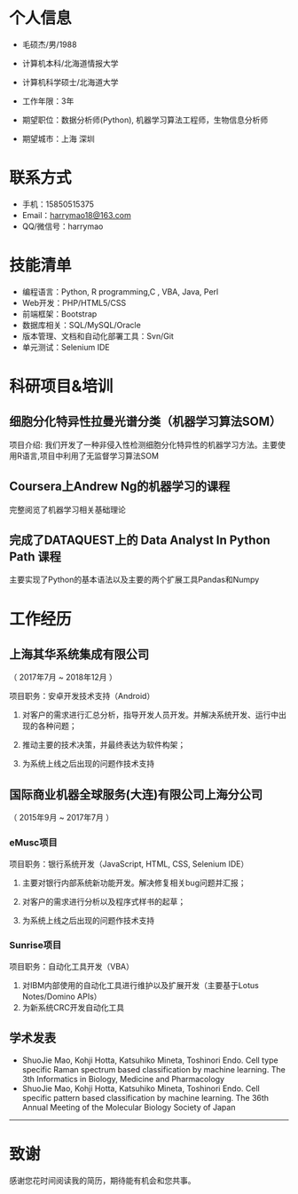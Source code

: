 

# 个人信息

 - 毛硕杰/男/1988
 - 计算机本科/北海道情报大学
 - 计算机科学硕士/北海道大学
 - 工作年限：3年

 - 期望职位：数据分析师(Python), 机器学习算法工程师，生物信息分析师
 - 期望城市：上海 深圳

# 联系方式


- 手机：15850515375
- Email：harrymao18@163.com
- QQ/微信号：harrymao

# 技能清单
- 编程语言：Python, R programming,C , VBA, Java, Perl
- Web开发：PHP/HTML5/CSS
- 前端框架：Bootstrap
- 数据库相关：SQL/MySQL/Oracle
- 版本管理、文档和自动化部署工具：Svn/Git
- 单元测试：Selenium IDE

# 科研项目&培训
## 细胞分化特异性拉曼光谱分类（机器学习算法SOM）
项目介绍:
我们开发了一种非侵入性检测细胞分化特异性的机器学习方法。主要使用R语言,项目中利用了无监督学习算法SOM



## Coursera上Andrew Ng的机器学习的课程
完整阅览了机器学习相关基础理论
## 完成了DATAQUEST上的 Data Analyst In Python Path 课程
主要实现了Python的基本语法以及主要的两个扩展工具Pandas和Numpy
# 工作经历

## 上海其华系统集成有限公司
（ 2017年7月 ~ 2018年12月 ）

项目职务：安卓开发技术支持（Android）

1. 对客户的需求进行汇总分析，指导开发人员开发。并解决系统开发、运行中出现的各种问题；

2. 推动主要的技术决策，并最终表达为软件构架；

3. 为系统上线之后出现的问题作技术支持


## 国际商业机器全球服务(大连)有限公司上海分公司
（ 2015年9月 ~ 2017年7月 ）
### eMusc项目
项目职务：银行系统开发（JavaScript, HTML, CSS, Selenium IDE）
1. 主要对银行内部系统新功能开发。解决修复相关bug问题并汇报；

2. 对客户的需求进行分析以及程序式样书的起草；

3. 为系统上线之后出现的问题作技术支持


### Sunrise项目
项目职务：自动化工具开发（VBA）
1. 对IBM内部使用的自动化工具进行维护以及扩展开发（主要基于Lotus Notes/Domino APIs）
2. 为新系统CRC开发自动化工具








## 学术发表

- ShuoJie Mao, Kohji Hotta, Katsuhiko Mineta, Toshinori Endo. Cell type specific Raman spectrum based classification by machine learning. The 3th Informatics in Biology, Medicine and Pharmacology
- ShuoJie Mao, Kohji Hotta, Katsuhiko Mineta, Toshinori Endo. Cell specific pattern based classification by machine learning. The 36th Annual Meeting of the Molecular Biology Society of Japan


---      
# 致谢
感谢您花时间阅读我的简历，期待能有机会和您共事。
